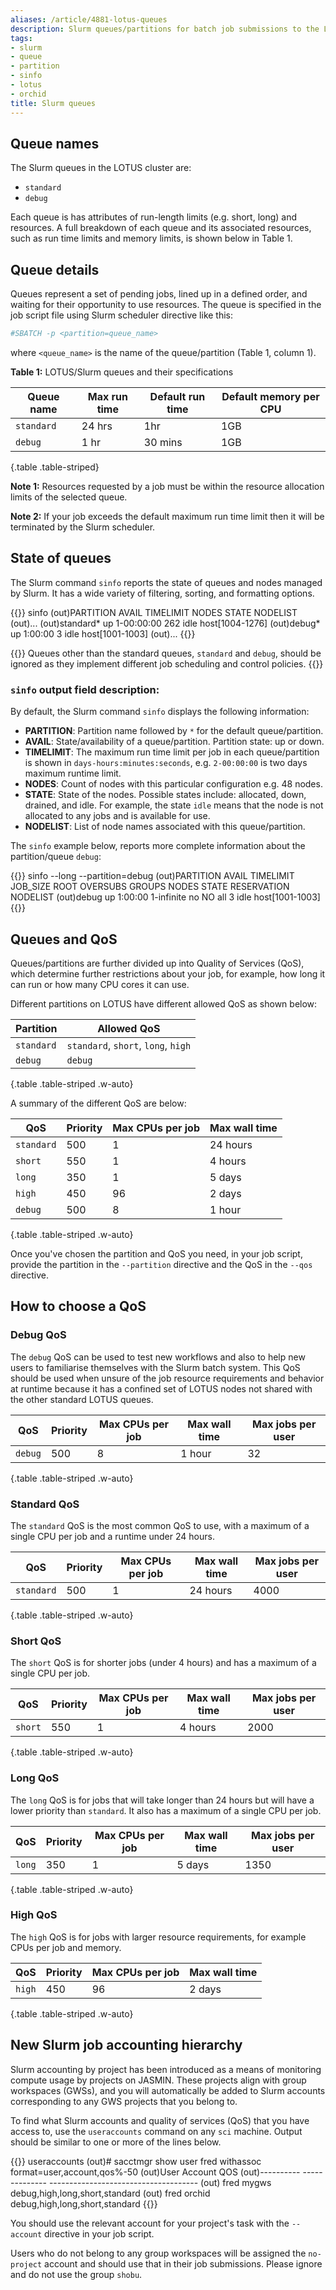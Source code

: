 ```yaml
---
aliases: /article/4881-lotus-queues
description: Slurm queues/partitions for batch job submissions to the LOTUS & ORCHID clusters
tags:
- slurm
- queue
- partition
- sinfo
- lotus
- orchid
title: Slurm queues
---
```


## Queue names

The Slurm queues in the LOTUS cluster are:

- `standard`
- `debug`

Each queue is has attributes of run-length limits (e.g. short, long) and
resources. A full breakdown of each queue and its associated resources, such as run time
limits and memory limits, is shown below in Table 1.

## Queue details

Queues represent a set of pending jobs, lined up in a defined order, and
waiting for their opportunity to use resources. The queue is specified in the
job script file using Slurm scheduler directive like this:

```bash
#SBATCH -p <partition=queue_name>
```

where `<queue_name>` is the name of the queue/partition (Table 1, column 1).

**Table 1:** LOTUS/Slurm queues and their specifications

| Queue name | Max run time | Default run time | Default memory per CPU |
|------------|--------------|------------------|------------------------|
| `standard` | 24 hrs       | 1hr              | 1GB                    |
| `debug`    | 1 hr         | 30 mins          | 1GB                    |
{.table .table-striped}

**Note 1:** Resources requested by a job must be within the resource
allocation limits of the selected queue.

**Note 2:** If your job exceeds the default maximum run time limit then it will be
terminated by the Slurm scheduler.

## State of queues

The Slurm command `sinfo` reports the state of queues and nodes
managed by Slurm. It has a wide variety of filtering, sorting, and formatting
options.

{{<command shell="bash" user="user" host="sci-ph-01">}}
sinfo
(out)PARTITION AVAIL  TIMELIMIT  NODES STATE NODELIST
(out)...
(out)standard*    up 1-00:00:00    262  idle host[1004-1276]
(out)debug*       up    1:00:00      3  idle host[1001-1003]
(out)...
{{</command>}}

{{<alert alert-type="info">}}
Queues other than the standard queues, `standard` and `debug`, should be ignored
as they implement different job scheduling and control policies.
{{</alert>}}

### `sinfo` output field description:

By default, the Slurm command `sinfo` displays the following information:

- **PARTITION**: Partition name followed by `*` for the default queue/partition.
- **AVAIL**: State/availability of a queue/partition. Partition state: up or down.
- **TIMELIMIT**: The maximum run time limit per job in each queue/partition is shown in `days-hours:minutes:seconds`, e.g. `2-00:00:00` is two days maximum runtime limit.
- **NODES**: Count of nodes with this particular configuration e.g. 48 nodes.
- **STATE**: State of the nodes. Possible states include: allocated, down, drained, and idle. For example, the state `idle` means that the node is not allocated to any jobs and is available for use.
- **NODELIST**: List of node names associated with this queue/partition.

The `sinfo` example below, reports more complete information about the
partition/queue `debug`:

{{<command user="user" host="sci-ph-01">}}
sinfo --long --partition=debug
(out)PARTITION AVAIL TIMELIMIT   JOB_SIZE ROOT OVERSUBS GROUPS  NODES STATE RESERVATION NODELIST
(out)debug        up   1:00:00 1-infinite   no       NO    all      3  idle             host[1001-1003]
{{</command>}}

## Queues and QoS

Queues/partitions are further divided up into Quality of Services (QoS),
which determine further restrictions about your job, for example, how long it can
run or how many CPU cores it can use.

Different partitions on LOTUS have different allowed QoS as shown below:

| Partition | Allowed QoS |
| --- | --- |
| `standard` | `standard`, `short`, `long`, `high` |
| `debug` | `debug` |
{.table .table-striped .w-auto}

A summary of the different QoS are below:

| QoS | Priority | Max CPUs per job | Max wall time |
| --- | --- | --- | --- |
| `standard` | 500 | 1 | 24 hours |
| `short` | 550 | 1 | 4 hours |
| `long` | 350 | 1 | 5 days |
| `high` | 450 | 96 | 2 days |
| `debug` | 500 | 8 | 1 hour |
{.table .table-striped .w-auto}

Once you've chosen the partition and QoS you need, in your job script, provide the partition in the `--partition` directive and the QoS in the `--qos` directive.

## How to choose a QoS

### Debug QoS

The `debug` QoS can be used to test new workflows and also to help new
users to familiarise themselves with the Slurm batch system. This QoS should be used when unsure of the job resource
requirements and behavior at runtime because it has a confined set of LOTUS
nodes not shared with the other standard LOTUS queues.

| QoS     | Priority | Max CPUs per job | Max wall time | Max jobs per user |
|---------|----------|------------------|---------------|-------------------|
| `debug` | 500      | 8                | 1 hour        | 32                |
{.table .table-striped .w-auto}

### Standard QoS

The `standard` QoS is the most common QoS to use, with a maximum of a single CPU per job and a runtime under 24 hours.

| QoS        | Priority | Max CPUs per job | Max wall time | Max jobs per user |
|------------|----------|------------------|---------------|-------------------|
| `standard` | 500      | 1                | 24 hours      | 4000              |
{.table .table-striped .w-auto}

### Short QoS

The `short` QoS is for shorter jobs (under 4 hours) and has a maximum of a single CPU per job.

| QoS     | Priority | Max CPUs per job | Max wall time | Max jobs per user |
|---------|----------|------------------|---------------|-------------------|
| `short` | 550      | 1                | 4 hours       | 2000              |
{.table .table-striped .w-auto}

### Long QoS

The `long` QoS is for jobs that will take longer than 24 hours but will have a lower priority than `standard`. It also has a maximum of a single CPU per job.

| QoS     | Priority | Max CPUs per job | Max wall time | Max jobs per user |
|---------|----------|------------------|---------------|-------------------|
| `long`  | 350      | 1                | 5 days        | 1350              |
{.table .table-striped .w-auto}

### High QoS

The `high` QoS is for jobs with larger resource requirements, for example CPUs per job and memory.

| QoS     | Priority | Max CPUs per job | Max wall time |
|---------|----------|------------------|---------------|
| `high`  | 450      | 96               | 2 days        |
{.table .table-striped .w-auto}

## New Slurm job accounting hierarchy

Slurm accounting by project has been introduced as a means of monitoring compute usage by projects on JASMIN. These projects align with group workspaces (GWSs), and you will automatically be added to Slurm accounts corresponding to any GWS projects that you belong to.

To find what Slurm accounts and quality of services (QoS) that you have access to, use the `useraccounts` command on any `sci` machine.
Output should be similar to one or more of the lines below.

{{<command user="user" host="sci-ph-01">}}
useraccounts
(out)# sacctmgr show user fred withassoc format=user,account,qos%-50
(out)User       Account        QOS
(out)---------- -------------- -------------------------------------
(out)      fred  mygws         debug,high,long,short,standard
(out)      fred  orchid        debug,high,long,short,standard
{{</command>}}

You should use the relevant account for your project's task with the `--account` directive in your job script.

Users who do not belong to any group workspaces will be assigned the `no-project` account and should use that in their job submissions.
Please ignore and do not use the group `shobu`.
